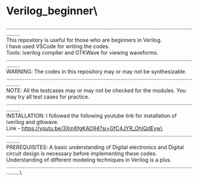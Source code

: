 # Verilog_beginner\
.....................................................................................................................................\
This repository is useful for those who are beginners in Verilog.\
I have used VSCode for writing the codes.\
Tools: iverilog compiler and GTKWave for viewing waveforms.\
.....................................................................................................................................\
WARNING: The codes in this repository may or may not be synthesizable.\
.....................................................................................................................................\
NOTE: All the testcases may or may not be checked for the modules. You may try all test cases for practice.\
.....................................................................................................................................\
INSTALLATION: I followed the following youtube link for installation of iverilog and gtkwave.\
Link - https://youtu.be/3Xm6fgKAO94?si=GfC4JYR_OhIQdEyw\
.....................................................................................................................................\
PREREQUISITES: A basic understanding of Digital electronics and Digital circuit design is necessary before implementing these codes.\
               Understanding of different modeling techniques in Verilog is a plus.\
.....................................................................................................................................\
